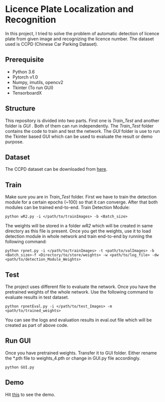 ﻿# Licence Plate Localization and Recognition 

In this project, I tried to solve the problem of automatic detection of licence plate from given image and recognizing the licence number. The dataset used is CCPD (Chinese Car Parking Dataset). 


## Prerequisite
*	Python 3.6
*	Pytorch v1.0
*	Numpy, imutils, opencv2
*	Tkinter (To run GUI)
*	TensorboardX

## Structure
This repository is divided into two parts. First one is  *Train_Test* and another folder is *GUI* . Both of them can run independently. The *Train_Test* folder contains the code to train and test the network. The *GUI* folder is use to run the Tkinter based GUI which can be used to evaluate the result or demo purpose. 

## Dataset
The CCPD dataset can be downloaded from [here](https://drive.google.com/file/d/1fFqCXjhk7vE9yLklpJurEwP9vdLZmrJd/view).

## Train
Make sure you are in *Train_Test* folder. First we have to train the detection module for a certain epochs (~100) so that it can converge. After that both modules can be trained end-to-end.
Train Detection Module:
```
python wR2.py -i </path/to/trainImages> -b <Batch_size> 
```
The weights will be stored in a folder *wR2* which will be created in same directory as this file is present.  Once you get the weights, use it to load detection module in whole network and train end-to-end by running the following command:
```
python rpnet.py -i </path/to/trainImages> -t <path/to/valImages> -b <Batch_size>-f <Directory/to/store/weights> -w <path/to/log_file> -dw <path/to/detection_Module_Weights> 
```
## Test
The project uses different file to evaluate the network. Once you have the pretrained weights of the whole network. Use the following command to evaluate results in test dataset.
```
python rpnetEval.py -i </path/to/test_Images> -m <path/to/trained_weights>
```
You can see the logs and evaluation results in eval.out file which will be created as part of above code.

## Run GUI
Once you have pretrained weights. Transfer it to GUI folder. Either rename the *.pth file to weights_4.pth or change in GUI.py file accordingly.
```
python GUI.py
```
## Demo

Hit [this](https://www.youtube.com/watch?v=Jc53MyVG9Q0) to see the demo.
